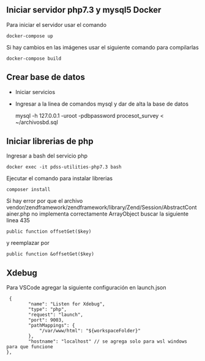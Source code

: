 Iniciar servidor php7.3 y mysql5 Docker
----------

Para iniciar el servidor usar el comando

    docker-compose up

Si hay cambios en las imágenes usar el siguiente comando para compilarlas

    docker-compose build


## Crear base de datos

- Iniciar servicios
- Ingresar a la linea de comandos mysql y dar de alta la base de datos

    mysql -h 127.0.0.1 -uroot -pdbpassword procesot_survey < ~/archivosbd.sql

## Iniciar librerias de php

Ingresar a bash del servicio php 

    docker exec -it pdss-utilities-php7.3 bash
    
Ejecutar el comando para instalar librerias

    composer install

Si hay error por que el archivo vendor/zendframework/zendframework/library/Zend/Session/AbstractContainer.php no implementa correctamente ArrayObject buscar la siguiente linea 435

    public function offsetGet($key)

y reemplazar por

    public function &offsetGet($key)


## Xdebug

Para VSCode agregar la siguiente configuración en launch.json

     {
            "name": "Listen for Xdebug",
            "type": "php",
            "request": "launch",
            "port": 9003,
            "pathMappings": {
                "/var/www/html": "${workspaceFolder}"
            },
            "hostname": "localhost" // se agrega solo para wsl windows para que funcione
    },